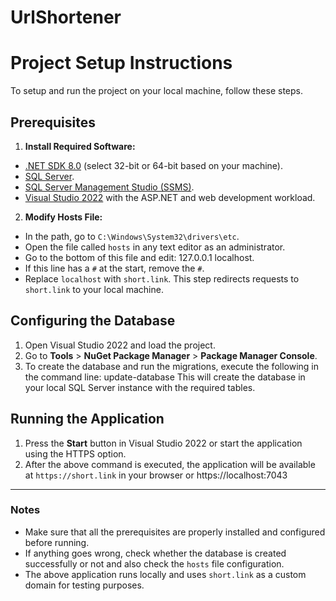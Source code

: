 # UrlShortener
# Project Setup Instructions

To setup and run the project on your local machine, follow these steps.

## Prerequisites

1. **Install Required Software:**
- [.NET SDK 8.0](https://dotnet.microsoft.com/download/dotnet/8.0) (select 32-bit or 64-bit based on your machine).
- [SQL Server](https://www.microsoft.com/en-us/sql-server/sql-server-downloads).
- [SQL Server Management Studio (SSMS)](https://learn.microsoft.com/en-us/sql/ssms/download-sql-server-management-studio-ssms).
- [Visual Studio 2022](https://visualstudio.microsoft.com/downloads/) with the ASP.NET and web development workload.

2. **Modify Hosts File:**
- In the path, go to `C:\Windows\System32\drivers\etc`.
- Open the file called `hosts` in any text editor as an administrator.
- Go to the bottom of this file and edit: 127.0.0.1 localhost.
- If this line has a `#` at the start, remove the `#`.
- Replace `localhost` with `short.link`. This step redirects requests to `short.link` to your local machine.

## Configuring the Database

1. Open Visual Studio 2022 and load the project.
2. Go to **Tools** > **NuGet Package Manager** > **Package Manager Console**.
3. To create the database and run the migrations, execute the following in the command line: update-database
This will create the database in your local SQL Server instance with the required tables.

## Running the Application

1. Press the **Start** button in Visual Studio 2022 or start the application using the HTTPS option.
2. After the above command is executed, the application will be available at `https://short.link` in your browser or https://localhost:7043

---
### Notes
- Make sure that all the prerequisites are properly installed and configured before running.
- If anything goes wrong, check whether the database is created successfully or not and also check the `hosts` file configuration.
- The above application runs locally and uses `short.link` as a custom domain for testing purposes.
